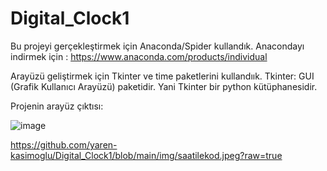 # Digital_Clock1

Bu projeyi gerçekleştirmek için Anaconda/Spider kullandık.
Anacondayı indirmek için : https://www.anaconda.com/products/individual

Arayüzü geliştirmek için Tkinter ve time paketlerini kullandıık.
Tkinter: GUI (Grafik Kullanıcı Arayüzü) paketidir. Yani Tkinter bir python kütüphanesidir.

Projenin arayüz çıktısı: 


![image](https://user-images.githubusercontent.com/70938435/114952433-e7eb3d00-9e5e-11eb-9133-3c5550b6d386.png)

https://github.com/yaren-kasimoglu/Digital_Clock1/blob/main/img/saatilekod.jpeg?raw=true

